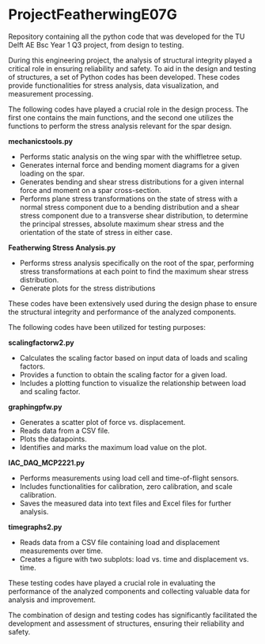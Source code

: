 # ProjectFeatherwingE07G
Repository containing all the python code that was developed for the TU Delft AE Bsc Year 1 Q3 project, from design to testing.

During this engineering project, the analysis of structural integrity played a critical role in ensuring reliability and safety. To aid in the design and testing of structures, a set of Python codes has been developed. These codes provide functionalities for stress analysis, data visualization, and measurement processing. 

The following codes have played a crucial role in the design process. The first one contains the main functions, and the second one utilizes the functions to perform the stress analysis relevant for the spar design.


**mechanicstools.py**
 - Performs static analysis on the wing spar with the whiffletree setup.
 - Generates internal force and bending moment diagrams for a given loading on the spar.
 - Generates bending and shear stress distributions for a given internal force and moment on a spar cross-section.
 - Performs plane stress transformations on the state of stress with a normal stress component due to a bending distribution and a shear stress component due to a transverse shear distribution, to determine the principal stresses, absolute maximum shear stress and the orientation of the state of stress in either case.


**Featherwing Stress Analysis.py**
- Performs stress analysis specifically on the root of the spar, performing stress transformations at each point to find the maximum shear stress distribution.
- Generate plots for the stress distributions

These codes have been extensively used during the design phase to ensure the structural integrity and performance of the analyzed components.

The following codes have been utilized for testing purposes:

**scalingfactorw2.py**
 - Calculates the scaling factor based on input data of loads and scaling factors.
 - Provides a function to obtain the scaling factor for a given load.
 - Includes a plotting function to visualize the relationship between load and scaling factor.

**graphingpfw.py**
 - Generates a scatter plot of force vs. displacement.
 - Reads data from a CSV file.
 - Plots the datapoints.
 - Identifies and marks the maximum load value on the plot.

**IAC\_DAQ\_MCP2221.py**
 - Performs measurements using load cell and time-of-flight sensors.
 - Includes functionalities for calibration, zero calibration, and scale calibration.
 - Saves the measured data into text files and Excel files for further analysis.

**timegraphs2.py**
 - Reads data from a CSV file containing load and displacement measurements over time.
 - Creates a figure with two subplots: load vs. time and displacement vs. time.

These testing codes have played a crucial role in evaluating the performance of the analyzed components and collecting valuable data for analysis and improvement.

The combination of design and testing codes has significantly facilitated the development and assessment of structures, ensuring their reliability and safety.
